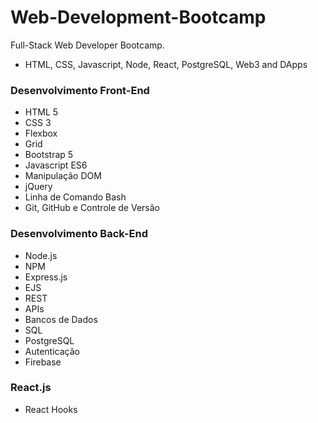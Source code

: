 # Web-Development-Bootcamp

Full-Stack Web Developer Bootcamp.
- HTML, CSS, Javascript, Node, React, PostgreSQL, Web3 and DApps


### Desenvolvimento Front-End

- HTML 5
- CSS 3
- Flexbox
- Grid
- Bootstrap 5
- Javascript ES6
- Manipulação DOM
- jQuery
- Linha de Comando Bash
- Git, GitHub e Controle de Versão

### Desenvolvimento Back-End

- Node.js
- NPM
- Express.js
- EJS
- REST
- APIs
- Bancos de Dados
- SQL
- PostgreSQL
- Autenticação
- Firebase

### React.js
- React Hooks

